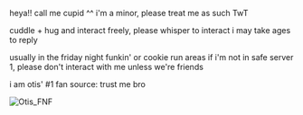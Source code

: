 heya!! call me cupid ^^ 
i'm a minor, please treat me as such TwT
 
cuddle + hug and interact freely, please whisper to interact 
i may take ages to reply
 
usually in the friday night funkin' or cookie run areas 
if i'm not in safe server 1, please don't interact with me unless we're friends
 
i am otis' #1 fan 
source: trust me bro
 
![Otis_FNF](https://github.com/user-attachments/assets/f5452293-fe5a-4f08-9fb7-7a076f282e0c)
